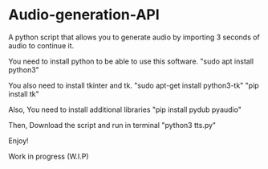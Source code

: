 # Audio-generation-API
A python script that allows you to generate audio by importing 3 seconds of audio to continue it.

You need to install python to be able to use this software. "sudo apt install python3"

You also need to install tkinter and tk. "sudo apt-get install python3-tk" "pip install tk"

Also, You need to install additional libraries "pip install pydub pyaudio"

Then, Download the script and run in terminal "python3 tts.py"

Enjoy!

Work in progress (W.I.P)
